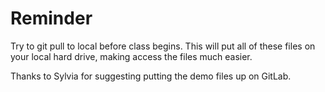 # Reminder

Try to git pull to local before class begins. This will put all of these files on your local hard drive, making access the files much easier.

Thanks to Sylvia for suggesting putting the demo files up on GitLab. 